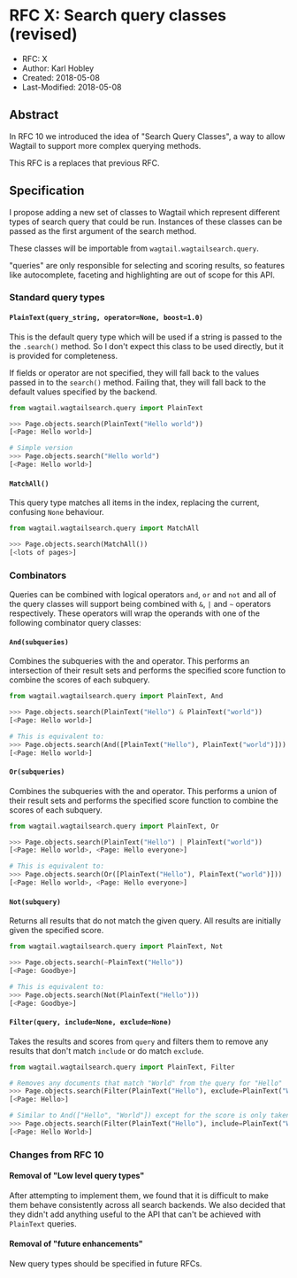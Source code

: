 # RFC X: Search query classes (revised)

* RFC: X
* Author: Karl Hobley
* Created: 2018-05-08
* Last-Modified: 2018-05-08

## Abstract

In RFC 10 we introduced the idea of "Search Query Classes", a way to allow
Wagtail to support more complex querying methods.

This RFC is a replaces that previous RFC.

## Specification

I propose adding a new set of classes to Wagtail which represent different
types of search query that could be run. Instances of these classes can be
passed as the first argument of the search method.

These classes will be importable from ``wagtail.wagtailsearch.query``.

"queries" are only responsible for selecting and scoring results, so
features like autocomplete, faceting and highlighting are out of scope for
this API.

### Standard query types

#### ``PlainText(query_string, operator=None, boost=1.0)``

This is the default query type which will be used if a string is passed to the
 the ``.search()`` method. So I don't expect this class to be used directly,
but it is provided for completeness.

If fields or operator are not specified, they will fall back to the values
passed in to the ``search()`` method. Failing that, they will fall back to
the default values specified by the backend.

```python
from wagtail.wagtailsearch.query import PlainText

>>> Page.objects.search(PlainText("Hello world"))
[<Page: Hello world>]

# Simple version
>>> Page.objects.search("Hello world")
[<Page: Hello world>]
```

#### ``MatchAll()``

This query type matches all items in the index, replacing the current,
confusing ``None`` behaviour.

```python
from wagtail.wagtailsearch.query import MatchAll

>>> Page.objects.search(MatchAll())
[<lots of pages>]
```

### Combinators

Queries can be combined with logical operators ``and``, ``or`` and ``not`` and
all of the query classes will support being combined with ``&``, ``|`` and ``~``
operators respectively. These operators will wrap the operands with one of the
following combinator query classes:

#### ``And(subqueries)``

Combines the subqueries with the and operator. This performs an intersection
of their result sets and performs the specified score function to combine the
scores of each subquery.

```python
from wagtail.wagtailsearch.query import PlainText, And

>>> Page.objects.search(PlainText("Hello") & PlainText("world"))
[<Page: Hello world>]

# This is equivalent to:
>>> Page.objects.search(And([PlainText("Hello"), PlainText("world")]))
[<Page: Hello world>]
```

#### ``Or(subqueries)``

Combines the subqueries with the and operator. This performs a union of their
result sets and performs the specified score function to combine the scores of
each subquery.

```python
from wagtail.wagtailsearch.query import PlainText, Or

>>> Page.objects.search(PlainText("Hello") | PlainText("world"))
[<Page: Hello world>, <Page: Hello everyone>]

# This is equivalent to:
>>> Page.objects.search(Or([PlainText("Hello"), PlainText("world")]))
[<Page: Hello world>, <Page: Hello everyone>]
```

#### ``Not(subquery)``

Returns all results that do not match the given query. All results are initially
given the specified score.

```python
from wagtail.wagtailsearch.query import PlainText, Not

>>> Page.objects.search(~PlainText("Hello"))
[<Page: Goodbye>]

# This is equivalent to:
>>> Page.objects.search(Not(PlainText("Hello")))
[<Page: Goodbye>]
```

#### ``Filter(query, include=None, exclude=None)``

Takes the results and scores from ``query`` and filters them to remove any
results that don't match ``include`` or do match ``exclude``.

```python
from wagtail.wagtailsearch.query import PlainText, Filter

# Removes any documents that match "World" from the query for "Hello"
>>> Page.objects.search(Filter(PlainText("Hello"), exclude=PlainText("World")))
[<Page: Hello>]

# Similar to And(["Hello", "World"]) except for the score is only taken from "Hello"
>>> Page.objects.search(Filter(PlainText("Hello"), include=PlainText("World")))
[<Page: Hello World>]
```

### Changes from RFC 10

#### Removal of "Low level query types"

After attempting to implement them, we found that it is difficult to make
them behave consistently across all search backends. We also decided that
they didn't add anything useful to the API that can't be achieved with
``PlainText`` queries.

#### Removal of "future enhancements"

New query types should be specified in future RFCs.
